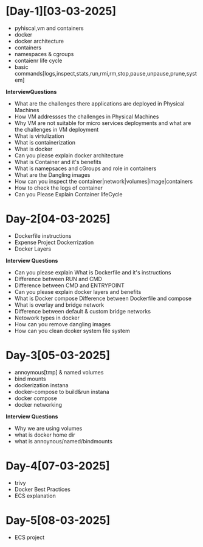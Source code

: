 # [Day-1][03-03-2025]
- pyhiscal,vm and containers
- docker
- docker architecture
- containers
- namespaces & cgroups
- contaienr life cycle
- basic commands[logs,inspect,stats,run,rmi,rm,stop,pause,unpause,prune,system]

**InterviewQuestions**
- What are the challenges there applications are deployed in Physical Machines
- How VM  addressses the challenges in Physical Machines
- Why VM are not suitable for micro services deployments and what are the challenges in VM deployment
- What is virtulization 
- What is containerization
- What is docker
- Can you please explain docker architecture
- What is Container and it's benefits
- What is namepsaces and cGroups and role in containers
- What are the Dangling images
- How can you inspect the container|network|volumes|image|containers
- How to check the logs of container
- Can you Please Explain Container lifeCycle
 

# Day-2[04-03-2025]
- Dockerfile instructions
- Expense Project Dockerrization
- Docker Layers

**Interview Questions**
- Can you please explain What is Dockerfile and it's instructions
- Difference between RUN and CMD
- Difference between CMD and ENTRYPOINT
- Can you please explain docker layers and benefits
- What is Docker compose Difference between Dockerfile and compose
- What is overlay and bridge network
- Difference between default & custom bridge networks
- Netowork types in docker
- How can you remove dangling images
- How can you clean dcoker system file system

# Day-3[05-03-2025]
- annoymous[tmp] & named volumes
- bind mounts
- dockerization instana
- docker-compose to build&run instana
- docker compose
- docker networking

**Interview Questions**
- Why we are using volumes
- what is docker home dir
- what is annoynous/named/bindmounts

# Day-4[07-03-2025]
- trivy
- Docker Best Practices
- ECS explanation

# Day-5[08-03-2025]
- ECS project